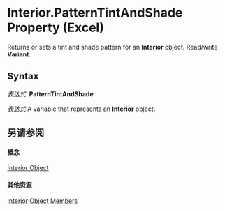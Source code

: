 
# Interior.PatternTintAndShade Property (Excel)

Returns or sets a tint and shade pattern for an  **Interior** object. Read/write **Variant**.


## Syntax

 _表达式_. **PatternTintAndShade**

 _表达式_ A variable that represents an **Interior** object.


## 另请参阅


#### 概念


[Interior Object](37c79831-2cac-69fd-10ee-6d5415ed338b.md)
#### 其他资源


[Interior Object Members](http://msdn.microsoft.com/library/d79ff9a6-fa56-8b0f-9a89-d54dbba57346%28Office.15%29.aspx)
